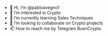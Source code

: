 - 👋 Hi, I’m @pabloavegno1
- 👀 I’m interested in Crypto
- 🌱 I’m currently learning Sales Techniques
- 💞️ I’m looking to collaborate on Crypto projects
- 📫 How to reach me by Telegram BuenCrypto

<!---
pabloavegno1/pabloavegno1 is a ✨ special ✨ repository because its `README.md` (this file) appears on your GitHub profile.
You can click the Preview link to take a look at your changes.
--->
